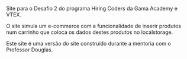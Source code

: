 Site para o Desafio 2 do programa Hiring Coders da Gama Academy e VTEX.

O site simula um e-commerce com a funcionalidade de inserir produtos num carrinho que coloca os dados destes produtos no localstorage.

Este site é uma versão do site construído durante a mentoria com o Professor Douglas.

